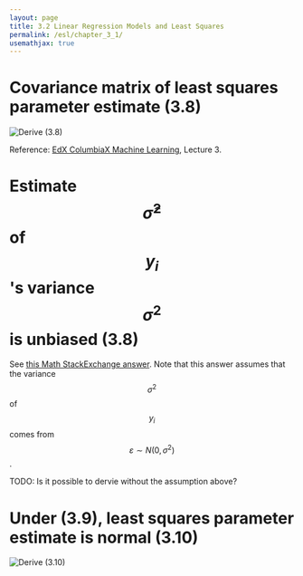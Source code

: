 ```yaml
---
layout: page
title: 3.2 Linear Regression Models and Least Squares
permalink: /esl/chapter_3_1/
usemathjax: true
---
```


# Covariance matrix of least squares parameter estimate (3.8)
![Derive (3.8)](/assets/esl/3.8.jpg)

Reference: [EdX ColumbiaX Machine Learning](https://www.edx.org/course/machine-learning), Lecture 3.

# Estimate $$\hat{\sigma}^2$$ of $$y_i$$'s variance $$\sigma^2$$ is unbiased (3.8)

See [this Math StackExchange answer](https://math.stackexchange.com/a/2342977/455856). Note that this answer assumes that the variance $$\sigma^2$$ of $$y_i$$ comes from $$\varepsilon \sim N(0, \sigma^2)$$.

TODO: Is it possible to dervie without the assumption above?

# Under (3.9), least squares parameter estimate is normal (3.10)

![Derive (3.10)](/assets/esl/3.10.jpg)

